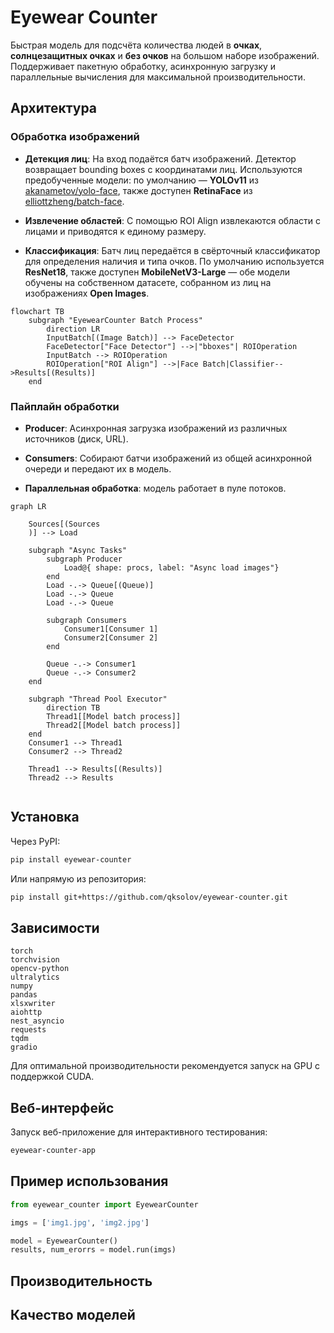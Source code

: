 # Eyewear Counter

Быстрая модель для подсчёта количества людей в **очках**, **солнцезащитных очках** и **без очков** на большом наборе изображений. Поддерживает пакетную обработку, асинхронную загрузку и параллельные вычисления для максимальной производительности.


## Архитектура

### Обработка изображений
- **Детекция лиц**: На вход подаётся батч изображений. Детектор возвращает bounding boxes с координатами лиц. Используются предобученные модели: по умолчанию — **YOLOv11** из [akanametov/yolo-face](https://github.com/akanametov/yolo-face/), также доступен **RetinaFace** из [elliottzheng/batch-face](https://github.com/elliottzheng/batch-face).

- **Извлечение областей**: С помощью ROI Align извлекаются области с лицами и приводятся к единому размеру.

- **Классификация**: Батч лиц передаётся в свёрточный классификатор для определения наличия и типа очков. По умолчанию используется **ResNet18**, также доступен **MobileNetV3-Large** — обе модели обучены на собственном датасете, собранном из лиц на изображениях **Open Images**.


```mermaid
flowchart TB
    subgraph "EyewearCounter Batch Process"
        direction LR
        InputBatch[(Image Batch)] --> FaceDetector
        FaceDetector["Face Detector"] -->|"bboxes"| ROIOperation
        InputBatch --> ROIOperation
        ROIOperation["ROI Align"] -->|Face Batch|Classifier-->Results[(Results)]
    end
```

### Пайплайн обработки
- **Producer**: Асинхронная загрузка изображений из различных источников (диск, URL).

- **Consumers**: Собирают батчи изображений из общей асинхронной очереди и передают их в модель.

- **Параллельная обработка**: модель работает в пуле потоков.


```mermaid
graph LR

    Sources[(Sources
    )] --> Load

    subgraph "Async Tasks"
        subgraph Producer
            Load@{ shape: procs, label: "Async load images"}
        end
        Load -.-> Queue[(Queue)]
        Load -.-> Queue
        Load -.-> Queue

        subgraph Consumers
            Consumer1[Consumer 1]
            Consumer2[Consumer 2]
        end

        Queue -.-> Consumer1
        Queue -.-> Consumer2
    end

    subgraph "Thread Pool Executor"
        direction TB
        Thread1[[Model batch process]]
        Thread2[[Model batch process]]
    end
    Consumer1 --> Thread1
    Consumer2 --> Thread2

    Thread1 --> Results[(Results)]
    Thread2 --> Results
    
```

## Установка

Через PyPI:

```bash
pip install eyewear-counter
```
Или напрямую из репозитория:

```bash
pip install git+https://github.com/qksolov/eyewear-counter.git
```


## Зависимости
```
torch
torchvision
opencv-python
ultralytics
numpy
pandas
xlsxwriter
aiohttp
nest_asyncio
requests
tqdm
gradio
```

Для оптимальной производительности рекомендуется запуск на GPU с поддержкой CUDA.

## Веб-интерфейс
Запуск веб-приложение для интерактивного тестирования:
```bash
eyewear-counter-app
```


## Пример использования
 ```python
 from eyewear_counter import EyewearCounter

 imgs = ['img1.jpg', 'img2.jpg']
 
 model = EyewearCounter()
 results, num_erorrs = model.run(imgs)
 ```

## Производительность

## Качество моделей